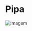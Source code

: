 # Pipa

![imagem](https://a.cdn-hotels.com/gdcs/production116/d660/362ea0a3-4bbb-4e01-b60c-bec815f4f785.jpg)

